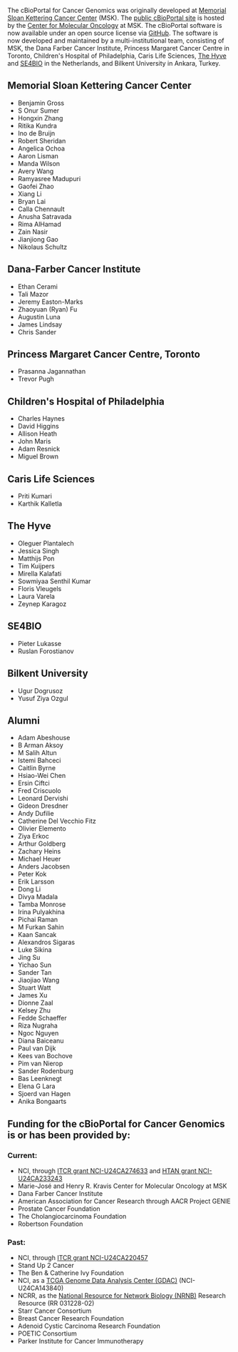 The cBioPortal for Cancer Genomics was originally developed at [Memorial Sloan Kettering Cancer Center](https://www.mskcc.org/) (MSK). The [public cBioPortal site](https://www.cbioportal.org) is hosted by the [Center for Molecular Oncology](https://www.mskcc.org/research/molecular-oncology) at MSK. The cBioPortal software is now available under an open source license via [GitHub](https://github.com/cBioPortal/). The software is now developed and maintained by a multi-institutional team, consisting of MSK, the Dana Farber Cancer Institute, Princess Margaret Cancer Centre in Toronto, Children's Hospital of Philadelphia, Caris Life Sciences, [The Hyve](https://thehyve.nl) and [SE4BIO](https://www.se4.bio/) in the Netherlands, and Bilkent University in Ankara, Turkey.

## Memorial Sloan Kettering Cancer Center
* Benjamin Gross
* S Onur Sumer
* Hongxin Zhang
* Ritika Kundra
* Ino de Bruijn
* Robert Sheridan
* Angelica Ochoa
* Aaron Lisman
* Manda Wilson
* Avery Wang
* Ramyasree Madupuri
* Gaofei Zhao
* Xiang Li
* Bryan Lai
* Calla Chennault
* Anusha Satravada
* Rima AlHamad
* Zain Nasir
* Jianjiong Gao
* Nikolaus Schultz

## Dana-Farber Cancer Institute
* Ethan Cerami
* Tali Mazor
* Jeremy Easton-Marks
* Zhaoyuan (Ryan) Fu
* Augustin Luna
* James Lindsay
* Chris Sander

## Princess Margaret Cancer Centre, Toronto
* Prasanna Jagannathan
* Trevor Pugh

## Children's Hospital of Philadelphia
* Charles Haynes
* David Higgins
* Allison Heath
* John Maris
* Adam Resnick
* Miguel Brown

## Caris Life Sciences
* Priti Kumari
* Karthik Kalletla

## The Hyve
* Oleguer Plantalech
* Jessica Singh
* Matthijs Pon
* Tim Kuijpers
* Mirella Kalafati
* Sowmiyaa Senthil Kumar
* Floris Vleugels
* Laura Varela
* Zeynep Karagoz

## SE4BIO
* Pieter Lukasse
* Ruslan Forostianov

## Bilkent University
* Ugur Dogrusoz
* Yusuf Ziya Ozgul

## Alumni
* Adam Abeshouse
* B Arman Aksoy
* M Salih Altun
* Istemi Bahceci
* Caitlin Byrne
* Hsiao-Wei Chen
* Ersin Ciftci
* Fred Criscuolo
* Leonard Dervishi
* Gideon Dresdner
* Andy Dufilie
* Catherine Del Vecchio Fitz
* Olivier Elemento
* Ziya Erkoc
* Arthur Goldberg
* Zachary Heins
* Michael Heuer
* Anders Jacobsen
* Peter Kok
* Erik Larsson
* Dong Li
* Divya Madala
* Tamba Monrose
* Irina Pulyakhina
* Pichai Raman
* M Furkan Sahin
* Kaan Sancak
* Alexandros Sigaras
* Luke Sikina
* Jing Su
* Yichao Sun
* Sander Tan
* Jiaojiao Wang
* Stuart Watt
* James Xu
* Dionne Zaal
* Kelsey Zhu
* Fedde Schaeffer
* Riza Nugraha
* Ngoc Nguyen
* Diana Baiceanu
* Paul van Dijk
* Kees van Bochove
* Pim van Nierop
* Sander Rodenburg
* Bas Leenknegt
* Elena G Lara
* Sjoerd van Hagen
* Anika Bongaarts

## Funding for the cBioPortal for Cancer Genomics is or has been provided by:

### Current:
* NCI, through [ITCR grant NCI-U24CA274633](https://itcr.nci.nih.gov/funded-project/cbioportal-cancer-genomics) and [HTAN grant NCI-U24CA233243](https://humantumoratlas.org/)
* Marie-José and Henry R. Kravis Center for Molecular Oncology at MSK
* Dana Farber Cancer Institute
* American Association for Cancer Research through AACR Project GENIE
* Prostate Cancer Foundation
* The Cholangiocarcinoma Foundation
* Robertson Foundation

### Past:
* NCI, through [ITCR grant NCI-U24CA220457](https://itcr.nci.nih.gov/funded-project/cbioportal-cancer-genomics)
* Stand Up 2 Cancer
* The Ben & Catherine Ivy Foundation
* NCI, as a [TCGA Genome Data Analysis Center (GDAC)](https://tcga.cancer.gov/wwd/program/research_network/gdac.asp) (NCI-U24CA143840)
* NCRR, as the [National Resource for Network Biology (NRNB)](https://nrnb.org/) Research Resource (RR 031228-02)
* Starr Cancer Consortium
* Breast Cancer Research Foundation
* Adenoid Cystic Carcinoma Research Foundation
* POETIC Consortium
* Parker Institute for Cancer Immunotherapy
